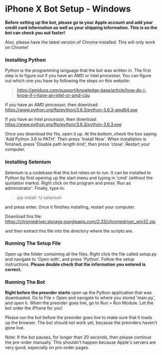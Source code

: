 # iPhone X Bot Setup - Windows
**Before setting up the bot, please go to your Apple account and add your credit card information as well as your shipping information. This is so the bot can check you out faster!**

Also, please have the latest version of Chrome installed. This will only work on Chrome!

### Installing Python
Python is the programming language that the bot was written in.
The first step is to figure out if you have an AMD or Intel processor. You can figure out which one you have by following the steps on this website: 

> https://amiduos.com/support/knowledge-base/article/how-do-i-know-if-i-have-an-intel-or-amd-cpu

If you have an AMD processor, then download: https://www.python.org/ftp/python/3.6.3/python-3.6.3-amd64.exe

If you have an Intel processor, then download: https://www.python.org/ftp/python/3.6.3/python-3.6.3.exe

Once you download the file, open it up. At the bottom, check the box saying 'Add Python 3.6 to PATH'. Then press 'Install Now'. When installation is finished, press 'Disable path length limit', then press 'close'. Restart your computer.

### Installing Selenium
Selenium is a codebase that this bot relies on to run. It can be installed to Python by first opening up the start menu and typing in 'cmd' (without the quotation marks). Right click on the program and press 'Run as administrator'. Finally, type in:
> pip install -U selenium

and press enter. Once it finishes installing, restart your computer.

Download this file: https://chromedriver.storage.googleapis.com/2.33/chromedriver_win32.zip

and then extract this file into the directory where the scripts are.

### Running The Setup File
Open up the folder containing all the files. Right click the file called *setup.py* and navigate to 'Open with', and press 'Python'. Follow the setup instructions. **Please double check that the information you entered is correct.**

### Running The Bot
**Right before the preorder starts** open up the Python application that was downloaded. Go to File > Open and navigate to where you stored 'main.py', and open it. When the preorder goes live, go to Run > Run Module. Let the bot order the iPhone for you!

Please run the bot before the preorder goes live to make sure that it loads up the browser. The bot should not work yet, because the preorders haven't gone live.

Note: If the bot pauses, for longer than 20 seconds, then please continue the pre-order manually. This shouldn't happen because Apple's servers are very good, especially on pre-order pages.
